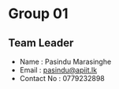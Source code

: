 # Group 01

## Team Leader
- Name : Pasindu Marasinghe
- Email : pasindu@apiit.lk
- Contact No : 0779232898